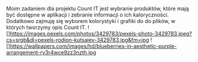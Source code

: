 Moim zadaniem dla projektu Count IT jest wybranie produktów, które mają być dostępne w aplikacji i zebranie informacji o ich kaloryczności. 
Dodatkowo zajmuję się wyborem kolorystyki i grafiki do do plików, w których tworzymy opis Count IT.
![]https://images.pexels.com/photos/3429783/pexels-photo-3429783.jpeg?cs=srgb&dl=pexels-rodion-kutsaiev-3429783.jpg&fm=jpg
![]https://wallpapers.com/images/hd/blueberries-in-aesthetic-purple-arrangement-ry3r4wce9zz3nzth.jpg
